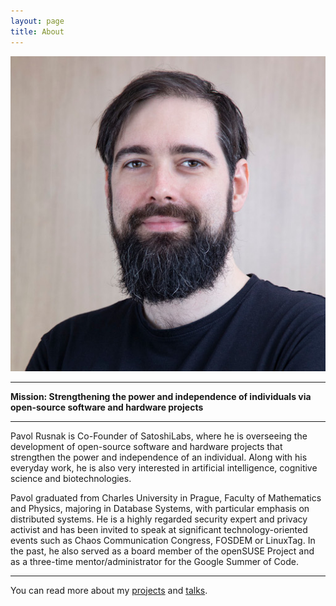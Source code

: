 ```yaml
---
layout: page
title: About
---
```


![photo](/assets/photo.jpg)

----

**Mission: Strengthening the power and independence of individuals via open-source software and hardware projects**

----

Pavol Rusnak is Co-Founder of SatoshiLabs, where he is overseeing
the development of open-source software and hardware projects
that strengthen the power and independence of an individual.
Along with his everyday work, he is also very interested in
artificial intelligence, cognitive science and biotechnologies.

Pavol graduated from Charles University in Prague, Faculty of Mathematics and
Physics, majoring in Database Systems, with particular emphasis on distributed
systems. He is a highly regarded security expert and privacy activist and has
been invited to speak at significant technology-oriented events such as Chaos
Communication Congress, FOSDEM or LinuxTag. In the past, he also served as a
board member of the openSUSE Project and as a three-time mentor/administrator
for the Google Summer of Code.

----

You can read more about my [projects](/projects) and [talks](/talks).
